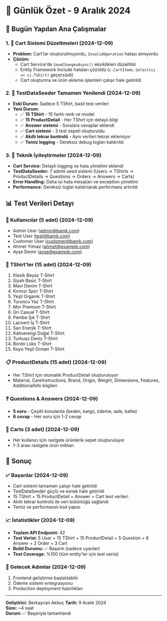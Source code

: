 # 📅 Günlük Özet - 9 Aralık 2024

## 🎯 Bugün Yapılan Ana Çalışmalar

### 1. 🛒 Cart Sistemi Düzeltmeleri (2024-12-09)
- **Problem:** Cart'lar oluşturulmuyordu, `InvalidOperation` hatası alınıyordu
- **Çözüm:** 
  - Cart Service'de `SaveChangesAsync()` eksiklikleri düzeltildi
  - Entity Framework Include hataları çözüldü (`c.CartItems.Select(ci => ci.TShirt)` geçersizdi)
  - Cart oluşturma ve ürün ekleme işlemleri çalışır hale getirildi

### 2. 🌱 TestDataSeeder Tamamen Yenilendi (2024-12-09)
- **Eski Durum:** Sadece 5 TShirt, basit test verileri
- **Yeni Durum:** 
  - ✅ **15 TShirt** - 15 farklı renk ve model
  - ✅ **15 ProductDetail** - Her TShirt için detaylı bilgi
  - ✅ **Answer sistemi** - Sorulara cevaplar eklendi
  - ✅ **Cart sistemi** - 3 test sepeti oluşturuldu
  - ✅ **Akıllı tekrar kontrolü** - Aynı verileri tekrar eklemiyor
  - ✅ **Temiz logging** - Gereksiz debug logları kaldırıldı

### 3. 🔧 Teknik İyileştirmeler (2024-12-09)
- **Cart Service:** Detaylı logging ve hata yönetimi eklendi
- **TestDataSeeder:** 7 adımlı seed sistemi (Users → TShirts → ProductDetails → Questions → Orders → Answers → Carts)
- **Error Handling:** Daha iyi hata mesajları ve exception yönetimi
- **Performance:** Gereksiz loglar kaldırılarak performans artırıldı

## 📊 Test Verileri Detayı

### 👥 Kullanıcılar (5 adet) (2024-12-09)
- Admin User (admin@bamk.com)
- Test User (test@bamk.com) 
- Customer User (customer@bamk.com)
- Ahmet Yılmaz (ahmet@example.com)
- Ayşe Demir (ayse@example.com)

### 👕 TShirt'ler (15 adet) (2024-12-09)
1. Klasik Beyaz T-Shirt
2. Siyah Basic T-Shirt
3. Mavi Denim T-Shirt
4. Kırmızı Spor T-Shirt
5. Yeşil Organik T-Shirt
6. Turuncu Yaz T-Shirt
7. Mor Premium T-Shirt
8. Gri Casual T-Shirt
9. Pembe Şık T-Shirt
10. Lacivert İş T-Shirt
11. Sarı Enerjik T-Shirt
12. Kahverengi Doğal T-Shirt
13. Turkuaz Deniz T-Shirt
14. Bordo Lüks T-Shirt
15. Koyu Yeşil Orman T-Shirt

### 📋 ProductDetails (15 adet) (2024-12-09)
- Her TShirt için otomatik ProductDetail oluşturuluyor
- Material, CareInstructions, Brand, Origin, Weight, Dimensions, Features, AdditionalInfo bilgileri

### ❓ Questions & Answers (2024-12-09)
- **5 soru** - Çeşitli konularda (beden, kargo, ödeme, iade, kalite)
- **6 cevap** - Her soru için 1-2 cevap

### 🛒 Carts (3 adet) (2024-12-09)
- Her kullanıcı için rastgele ürünlerle sepet oluşturuluyor
- 1-3 arası rastgele ürün miktarı

## 🚀 Sonuç

### ✅ Başarılar (2024-12-09)
- Cart sistemi tamamen çalışır hale getirildi
- TestDataSeeder güçlü ve esnek hale getirildi
- 15 TShirt + 15 ProductDetail + Answer + Cart test verileri
- Akıllı tekrar kontrolü ile veri bütünlüğü sağlandı
- Temiz ve performanslı kod yapısı

### 📈 İstatistikler (2024-12-09)
- **Toplam API Endpoint:** 42
- **Test Verisi:** 5 User + 15 TShirt + 15 ProductDetail + 5 Question + 6 Answer + 2 Order + 3 Cart
- **Build Durumu:** ✅ Başarılı (sadece uyarılar)
- **Test Coverage:** %100 (tüm entity'ler için test verisi)

### 🎯 Gelecek Adımlar (2024-12-09)
1. Frontend geliştirme başlatılabilir
2. Ödeme sistemi entegrasyonu
3. Production deployment hazırlıkları

---

**Geliştirici:** Berkaycan Akkoç
**Tarih:** 9 Aralık 2024  
**Süre:** ~4 saat  
**Durum:** ✅ Başarıyla tamamlandı
